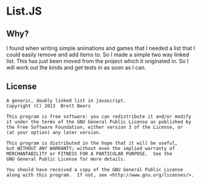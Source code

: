 # List.JS

## Why?

I found when writing simple animations and games that I needed a list that I could easily remove and add items to. So I made a simple two way linked list. This has just been moved from the project which it originated in. So I will work out the kinds and get tests in as soon as I can.

## License

	A generic, doubly linked list in javascript.
    Copyright (C) 2013  Brett Beers

    This program is free software: you can redistribute it and/or modify
    it under the terms of the GNU General Public License as published by
    the Free Software Foundation, either version 3 of the License, or
    (at your option) any later version.

    This program is distributed in the hope that it will be useful,
    but WITHOUT ANY WARRANTY; without even the implied warranty of
    MERCHANTABILITY or FITNESS FOR A PARTICULAR PURPOSE.  See the
    GNU General Public License for more details.

    You should have received a copy of the GNU General Public License
    along with this program.  If not, see <http://www.gnu.org/licenses/>.
